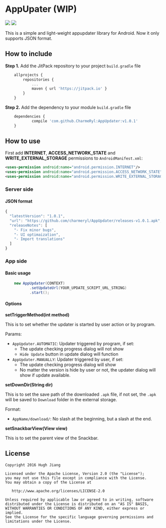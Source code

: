 # AppUpater (WIP)
[![](https://img.shields.io/badge/API-21%2B-blue.svg)]() [![](https://jitpack.io/v/CharmeRyl/AppUpdater.svg)](https://jitpack.io/#CharmeRyl/AppUpdater)

This is a simple and light-weight appupdater library for Android. Now it only supports JSON format.

## How to include
**Step 1.** Add the JitPack repository to your project `build.gradle` file
```javascript
	allprojects {
		repositories {
			...
			maven { url 'https://jitpack.io' }
		}
	}
```
**Step 2.** Add the dependency to your module `build.gradle` file
```javascript
	dependencies {
	        compile 'com.github.CharmeRyl:AppUpdater:v1.0.1'
	}
```

## How to use
First add **INTERNET**, **ACCESS_NETWORK_STATE** and **WRITE_EXTERNAL_STORAGE** permissions to `AndroidManifest.xml`:
```xml
<uses-permission android:name="android.permission.INTERNET"/>
<uses-permission android:name="android.permission.ACCESS_NETWORK_STATE"/>
<uses-permission android:name="android.permission.WRITE_EXTERNAL_STORAGE"/>
```
### Server side
#### JSON format
```javascript
{
  "latestVersion": "1.0.1",
  "url": "https://github.com/charmeryl/AppUpdater/releases-v1.0.1.apk",
  "releaseNotes": [
    "- Fix minor bugs",
    "- UI optimaization",
    "- Import translations"
  ]
}
```

### App side
#### Basic usage
```java
    new AppUpdater(CONTEXT)
           .setUpdateUrl(YOUR_UPDATE_SCRIPT_URL_STRING)
           .start();
```

#### Options
**setTriggerMethod(int method)**

This is to set whether the updater is started by user action or by program.

Params:
- `AppUpdater.AUTOMATIC`: Updater triggered by program, if set:
    - The update checking progress dialog will not show
    - `Hide Update` button in update dialog will function
- `AppUpdater.MANUALLY`: Updater triggered by user, if set:
    - The update checking progress dialog will show
    - No matter the version is hide by user or not, the updater dialog will show if update available.

**setDownDir(String dir)**

This is to set the save path of the downloaded `.apk` file, if not set, the `.apk` will be saved to `Download` folder in the external storage.

Format:
- `AppName/download/`: No slash at the beginning, but a slash at the end.

**setSnackbarView(View view)**

This is to set the parent view of the Snackbar.


## License
	Copyright 2016 Hugh Jiang
	
	Licensed under the Apache License, Version 2.0 (the "License");
	you may not use this file except in compliance with the License.
	You may obtain a copy of the License at
	
	   http://www.apache.org/licenses/LICENSE-2.0
	
	Unless required by applicable law or agreed to in writing, software
	distributed under the License is distributed on an "AS IS" BASIS,
	WITHOUT WARRANTIES OR CONDITIONS OF ANY KIND, either express or implied.
	See the License for the specific language governing permissions and
	limitations under the License.
